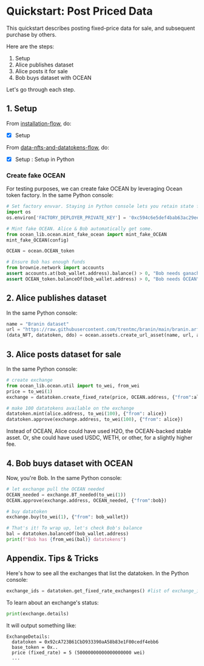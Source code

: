 <!--
Copyright 2022 Ocean Protocol Foundation
SPDX-License-Identifier: Apache-2.0
-->

# Quickstart: Post Priced Data

This quickstart describes posting fixed-price data for sale, and subsequent purchase by others.

Here are the steps:

1.  Setup
2.  Alice publishes dataset
3.  Alice posts it for sale
4.  Bob buys dataset with OCEAN

Let's go through each step.

## 1. Setup

From [installation-flow](install.md), do:
- [x] Setup

From [data-nfts-and-datatokens-flow](data-nfts-and-datatokens-flow.md), do:
- [x] Setup : Setup in Python

### Create fake OCEAN

For testing purposes, we can create fake OCEAN by leveraging Ocean token factory. In the same Python console:
```python
# Set factory envvar. Staying in Python console lets you retain state from previous READMEs.
import os
os.environ['FACTORY_DEPLOYER_PRIVATE_KEY'] = '0xc594c6e5def4bab63ac29eed19a134c130388f74f019bc74b8f4389df2837a58'

# Mint fake OCEAN. Alice & Bob automatically get some.
from ocean_lib.ocean.mint_fake_ocean import mint_fake_OCEAN
mint_fake_OCEAN(config)

OCEAN = ocean.OCEAN_token

# Ensure Bob has enough funds
from brownie.network import accounts
assert accounts.at(bob_wallet.address).balance() > 0, "Bob needs ganache ETH"
assert OCEAN_token.balanceOf(bob_wallet.address) > 0, "Bob needs OCEAN"
```

## 2. Alice publishes dataset

In the same Python console:
```python
name = "Branin dataset"
url = "https://raw.githubusercontent.com/trentmc/branin/main/branin.arff"
(data_NFT, datatoken, ddo) = ocean.assets.create_url_asset(name, url, alice_wallet)
```


## 3. Alice posts dataset for sale

In the same Python console:
```python
# create exchange
from ocean_lib.ocean.util import to_wei, from_wei
price = to_wei(1)
exchange = datatoken.create_fixed_rate(price, OCEAN.address, {"from":alice_wallet})

# make 100 datatokens available on the exchange
datatoken.mint(alice.address, to_wei(100), {"from": alice})
datatoken.approve(exchange.address, to_wei(100), {"from": alice})
```

Instead of OCEAN, Alice could have used H2O, the OCEAN-backed stable asset. Or, she could have used USDC, WETH, or other, for a slightly higher fee.

## 4. Bob buys dataset with OCEAN

Now, you're Bob. In the same Python console:
```python
# let exchange pull the OCEAN needed 
OCEAN_needed = exchange.BT_needed(to_wei(1))
OCEAN.approve(exchange.address, OCEAN_needed, {"from":bob})

# buy datatoken
exchange.buy(to_wei(1), {"from": bob_wallet})

# That's it! To wrap up, let's check Bob's balance
bal = datatoken.balanceOf(bob_wallet.address)
print(f"Bob has {from_wei(bal)} datatokens")
```

## Appendix. Tips & Tricks

Here's how to see all the exchanges that list the datatoken. In the Python console:
```python
exchange_ids = datatoken.get_fixed_rate_exchanges() #list of exchange_id
```

To learn about an exchange's status:

```python
print(exchange.details)
```

It will output something like:
```text
ExchangeDetails:
  datatoken = 0x92cA723B61CbD933390aA58b83e1F00cedf4ebb6
  base_token = 0x..
  price (fixed_rate) = 5 (50000000000000000000 wei)
  ...
```
